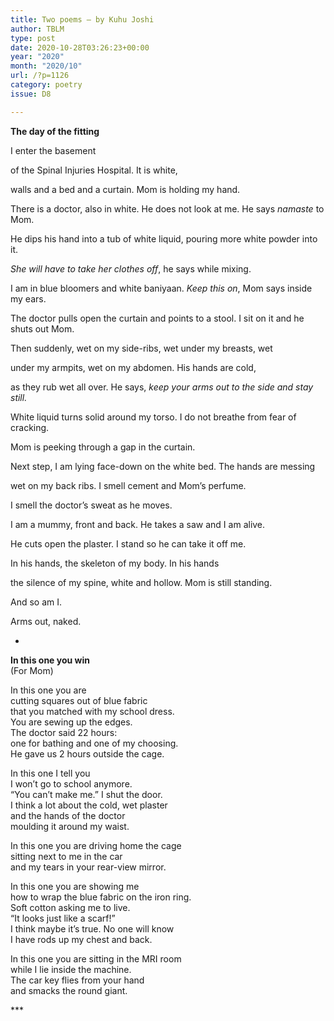 ```yaml
---
title: Two poems – by Kuhu Joshi
author: TBLM
type: post
date: 2020-10-28T03:26:23+00:00
year: "2020"
month: "2020/10"
url: /?p=1126
category: poetry
issue: D8

---
```

**The day of the fitting**

I enter the basement

of the Spinal Injuries Hospital. It is white,

walls and a bed and a curtain. Mom is holding my hand.

There is a doctor, also in white. He does not look at me. He says _namaste_ to Mom.

He dips his hand into a tub of white liquid, pouring more white powder into it.

_She will have to take her clothes off_, he says while mixing.

I am in blue bloomers and white baniyaan. _Keep this on_, Mom says inside my ears.

The doctor pulls open the curtain and points to a stool. I sit on it and he shuts out Mom.

Then suddenly, wet on my side-ribs, wet under my breasts, wet

under my armpits, wet on my abdomen. His hands are cold,

as they rub wet all over. He says, _keep your arms out to the side and stay still._

White liquid turns solid around my torso. I do not breathe from fear of cracking.

Mom is peeking through a gap in the curtain.

Next step, I am lying face-down on the white bed. The hands are messing

wet on my back ribs. I smell cement and Mom’s perfume.

I smell the doctor’s sweat as he moves.

I am a mummy, front and back. He takes a saw and I am alive.

He cuts open the plaster. I stand so he can take it off me.

In his hands, the skeleton of my body. In his hands

the silence of my spine, white and hollow. Mom is still standing.

And so am I.

Arms out, naked.

*

**In this one you win**  
(For Mom)

In this one you are  
cutting squares out of blue fabric  
that you matched with my school dress.  
You are sewing up the edges.  
The doctor said 22 hours:  
one for bathing and one of my choosing.  
He gave us 2 hours outside the cage.

In this one I tell you  
I won’t go to school anymore.  
“You can’t make me.” I shut the door.  
I think a lot about the cold, wet plaster  
and the hands of the doctor  
moulding it around my waist.

In this one you are driving home the cage  
sitting next to me in the car  
and my tears in your rear-view mirror.

In this one you are showing me  
how to wrap the blue fabric on the iron ring.  
Soft cotton asking me to live.  
“It looks just like a scarf!”  
I think maybe it’s true. No one will know  
I have rods up my chest and back.

In this one you are sitting in the MRI room  
while I lie inside the machine.  
The car key flies from your hand  
and smacks the round giant.

\***
